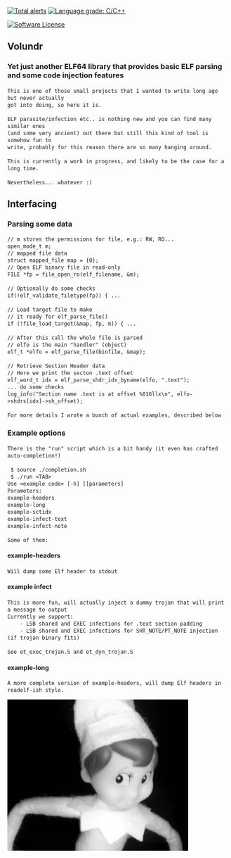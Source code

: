 [![Total alerts](https://img.shields.io/lgtm/alerts/g/carloslack/volundr.svg?logo=lgtm&logoWidth=18)](https://lgtm.com/projects/g/carloslack/volundr/alerts/)
[![Language grade: C/C++](https://img.shields.io/lgtm/grade/cpp/g/carloslack/volundr.svg?logo=lgtm&logoWidth=18)](https://lgtm.com/projects/g/carloslack/volundr/context:cpp)

<p align="left">
    <a href="https://github.com/carloslack/volundr/blob/master/LICENSE"><img alt="Software License" src="https://img.shields.io/badge/MIT-license-green.svg?style=flat-square"></a>
</p>

## Volundr

### Yet just another ELF64 library that provides basic ELF parsing and some code injection features

    This is one of those small projects that I wanted to write long ago but never actually
    got into doing, so here it is.

    ELF parasite/infection etc.. is nothing new and you can find many similar ones
    (and some very ancient) out there but still this kind of tool is somehow fun to
    write, probably for this reason there are so many hanging around.

    This is currently a work in progress, and likely to be the case for a long time.

    Nevertheless... whatever :)

## Interfacing

### Parsing some data

    // m stores the permissions for file, e.g.: RW, RO...
    open_mode_t m;
    // mapped file data
    struct mapped_file map = {0};
    // Open ELF binary file in read-only
    FILE *fp = file_open_ro(elf_filename, &m);

    // Optionally do some checks
    if(!elf_validate_filetype(fp)) { ...

    // Load target file to make
    // it ready for elf_parse_file()
    if (!file_load_target(&map, fp, m)) { ...

    // After this call the whole file is parsed
    // elfo is the main "handler" (object)
    elf_t *elfo = elf_parse_file(binfile, &map);

    // Retrieve Section Header data
    // Here we print the secton .text offset
    elf_word_t idx = elf_parse_shdr_idx_byname(elfo, ".text");
    ... do some checks
    log_info("Section name .text is at offset %016llx\n", elfo->shdrs[idx]->sh_offset);

    For more details I wrote a bunch of actual examples, described below

### Example options

    There is the "run" script which is a bit handy (it even has crafted auto-completion!)

     $ source ./completion.sh
     $ ./run <TAB>
    Use <example code> [-h] [[parameters]
    Parameters:
    example-headers
    example-long
    example-sctidx
    example-infect-text
    example-infect-note

    Some of them:

#### example-headers
    Will dump some Elf header to stdout

#### example infect
    This is more fun, will actually inject a dummy trojan that will print a message to output
    Currently we support:
        - LSB shared and EXEC infections for .text section padding
        - LSB shared and EXEC infections for SHT_NOTE/PT_NOTE injection (if trojan binary fits)

    See et_exec_trojan.S and et_dyn_trojan.S

#### example-long
    A more complete version of example-headers, will dump Elf headers in readelf-ish style.


![Screenshot](examples/elf.png)
